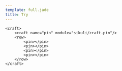 ```yaml
---
template: full.jade
title: Try
---
```


```craftml {autoResize:false}
<craft>
    <craft name="pin" module="sikuli/craft-pin"/>
    <row>
        <pin></pin>
        <pin></pin>
        <pin></pin>
        <pin></pin>
    </row>
</craft>
```

